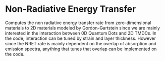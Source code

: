 # Non-Radiative Energy Transfer

Computes the non radiative energy transfer rate from zero-dimensional materials to 2D materials modeled by Gordon-Gartstein since we are mainly interested in the interaction between 0D Quantum Dots and 2D TMDCs. In the code, interaction can be tuned by strain and layer thickness. However since the NRET rate is mainly dependent on the overlap of absorption and emission spectra, anything that tunes that overlap can be implemented on the code. 
